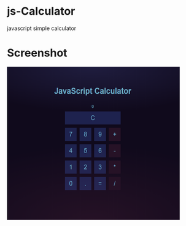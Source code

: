 # js-Calculator
javascript simple calculator

# Screenshot
<section data-markdown>
  <img src="Screenshot.png" width=450px height=400px />
</section>
